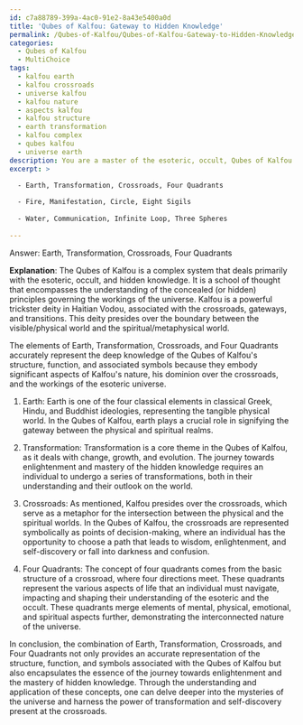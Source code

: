 ```yaml
---
id: c7a88789-399a-4ac0-91e2-8a43e5400a0d
title: 'Qubes of Kalfou: Gateway to Hidden Knowledge'
permalink: /Qubes-of-Kalfou/Qubes-of-Kalfou-Gateway-to-Hidden-Knowledge/
categories:
  - Qubes of Kalfou
  - MultiChoice
tags:
  - kalfou earth
  - kalfou crossroads
  - universe kalfou
  - kalfou nature
  - aspects kalfou
  - kalfou structure
  - earth transformation
  - kalfou complex
  - qubes kalfou
  - universe earth
description: You are a master of the esoteric, occult, Qubes of Kalfou and education, you have written many textbooks on the subject. Respond to the multiple choice question first with the answer, then, fully explain the context of your rational, reasoning, and chain of thought in coming to the determination you have for that answer. Explain related concepts, formulas, or historical context relevant to this conclusion, giving a lesson on the topic to explain the reasoning afterwards.
excerpt: >

  - Earth, Transformation, Crossroads, Four Quadrants
  
  - Fire, Manifestation, Circle, Eight Sigils
  
  - Water, Communication, Infinite Loop, Three Spheres
  
---
```

Answer: Earth, Transformation, Crossroads, Four Quadrants

**Explanation**: The Qubes of Kalfou is a complex system that deals primarily with the esoteric, occult, and hidden knowledge. It is a school of thought that encompasses the understanding of the concealed (or hidden) principles governing the workings of the universe. Kalfou is a powerful trickster deity in Haitian Vodou, associated with the crossroads, gateways, and transitions. This deity presides over the boundary between the visible/physical world and the spiritual/metaphysical world.

The elements of Earth, Transformation, Crossroads, and Four Quadrants accurately represent the deep knowledge of the Qubes of Kalfou's structure, function, and associated symbols because they embody significant aspects of Kalfou's nature, his dominion over the crossroads, and the workings of the esoteric universe.

1. Earth: Earth is one of the four classical elements in classical Greek, Hindu, and Buddhist ideologies, representing the tangible physical world. In the Qubes of Kalfou, earth plays a crucial role in signifying the gateway between the physical and spiritual realms.

2. Transformation: Transformation is a core theme in the Qubes of Kalfou, as it deals with change, growth, and evolution. The journey towards enlightenment and mastery of the hidden knowledge requires an individual to undergo a series of transformations, both in their understanding and their outlook on the world.

3. Crossroads: As mentioned, Kalfou presides over the crossroads, which serve as a metaphor for the intersection between the physical and the spiritual worlds. In the Qubes of Kalfou, the crossroads are represented symbolically as points of decision-making, where an individual has the opportunity to choose a path that leads to wisdom, enlightenment, and self-discovery or fall into darkness and confusion.

4. Four Quadrants: The concept of four quadrants comes from the basic structure of a crossroad, where four directions meet. These quadrants represent the various aspects of life that an individual must navigate, impacting and shaping their understanding of the esoteric and the occult. These quadrants merge elements of mental, physical, emotional, and spiritual aspects further, demonstrating the interconnected nature of the universe.

In conclusion, the combination of Earth, Transformation, Crossroads, and Four Quadrants not only provides an accurate representation of the structure, function, and symbols associated with the Qubes of Kalfou but also encapsulates the essence of the journey towards enlightenment and the mastery of hidden knowledge. Through the understanding and application of these concepts, one can delve deeper into the mysteries of the universe and harness the power of transformation and self-discovery present at the crossroads.

